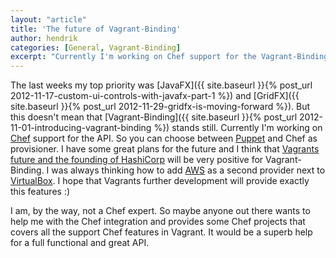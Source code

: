 ```yaml
---
layout: "article"
title: 'The future of Vagrant-Binding'
author: hendrik
categories: [General, Vagrant-Binding]
excerpt: "Currently I'm working on Chef support for the Vagrant-Binding. So you can choose between Puppet and Chef as provisioner."
---
```

The last weeks my top priority was [JavaFX]({{ site.baseurl }}{% post_url 2012-11-17-custom-ui-controls-with-javafx-part-1 %}) and [GridFX]({{ site.baseurl }}{% post_url 2012-11-29-gridfx-is-moving-forward %}). But this doesn't mean that [Vagrant-Binding]({{ site.baseurl }}{% post_url 2012-11-01-introducing-vagrant-binding %}) stands still. Currently I'm working on [Chef](http://www.opscode.com/chef/) support for the API. So you can choose between [Puppet](http://puppetlabs.com) and Chef as provisioner. I have some great plans for the future and I think that [Vagrants future and the founding of HashiCorp](http://www.hashicorp.com/blog/announcing-hashicorp.html) will be very positive for Vagrant-Binding. I was always thinking how to add [AWS](http://aws.amazon.com) as a second provider next to [VirtualBox](https://www.virtualbox.org). I hope that Vagrants further development will provide exactly this features :)

I am, by the way, not a Chef expert. So maybe anyone out there wants to help me with the Chef integration and provides some Chef projects that covers all the support Chef features in Vagrant. It would be a superb help for a full functional and great API.
